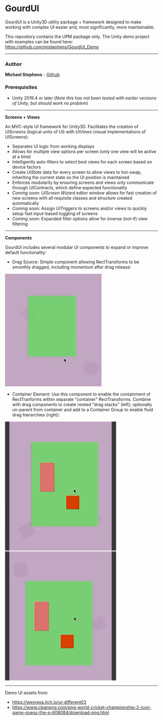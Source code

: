# GourdUI

GourdUI is a Unity3D utility package + framework designed to make working with complex UI easier and, most significantly, more maintainable.

This repository contains the UPM package only. The Unity demo project with examples can be found here: https://github.com/mjstephens/GourdUI_Demo

---

### Author

**Michael Stephens** - [Github](https://github.com/mjstephens)

### Prerequisites

* Unity 2019.4 or later (_Note this has not been tested with earlier versions of Unity, but should work no problem_)

----

**Screens + Views**


An MVC-style UI framework for Unity3D. Facilitates the creation of *UIScreens* (logical units of UI) with *UIViews* (visual implementations of UIScreens):


- Separates UI logic from working displays
- Allows for multiple view options per screen (only one view will be active at a time)
- Intelligently auto-filters to select best views for each screen based on device factors
- Create *UIState* data for every screen to allow views to hot-swap, inheriting the current state so the UI position is maintained
- Enforces modularity by ensuring screens and views only communicate through *UIContracts*, which define expected functionality
- *Coming soon:* *UIScreen Wizard* editor window allows for fast creation of new screens with all requisite classes and structure created automatically
- *Coming soon:* Assign *UITriggers* to screens and/or views to quickly setup fast input-based toggling of screens
- *Coming soon:* Expanded filter options allow for inverse (not-if) view filtering

---

**Components**

GourdUI includes several modular UI components to expand or improve default functionality:

- Drag Source: Simple component allowing RectTransforms to be smoothly dragged, including momentum after drag release:

![](Demo/gourui_drag.gif)

- Container Element: Use this component to enable the containment of RectTranforms within separate "container" RectTransforms. Combine with drag components to create nested "drag stacks" (left); optionally un-parent from container and add to a Container Group to enable fluid drag hierarchies (right):

![](Demo/gourdui_nestedDrag.gif) ![](Demo/gourUI_nestedFluid.gif)


---


Demo UI assets from:
- https://wenrexa.itch.io/ui-different03
- https://www.cleanpng.com/png-world-cricket-championship-2-icon-game-guess-the-p-608084/download-png.html
